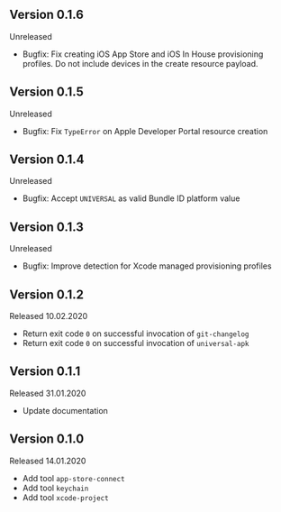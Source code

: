 Version 0.1.6
-------------

Unreleased

- Bugfix: Fix creating iOS App Store and iOS In House provisioning profiles.
Do not include devices in the create resource payload.

Version 0.1.5
-------------

Unreleased

- Bugfix: Fix `TypeError` on Apple Developer Portal resource creation

Version 0.1.4
-------------

Unreleased

- Bugfix: Accept `UNIVERSAL` as valid Bundle ID platform value

Version 0.1.3
-------------

Unreleased

- Bugfix: Improve detection for Xcode managed provisioning profiles

Version 0.1.2
-------------

Released 10.02.2020

- Return exit code `0` on successful invocation of `git-changelog`
- Return exit code `0` on successful invocation of `universal-apk`

Version 0.1.1
-------------

Released 31.01.2020

- Update documentation

Version 0.1.0
-------------

Released 14.01.2020

- Add tool `app-store-connect`
- Add tool `keychain`
- Add tool `xcode-project`

